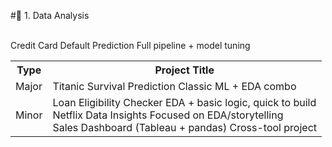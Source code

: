 #🧩 1. Data Analysis
<table>
  <tr>
    <th>Type</th>
    <th>Project	Title</th>
  </tr>
  <tr>
    <td>Major</td>
    <td>	Titanic Survival Prediction	Classic ML + EDA combo</td>
    <br>Credit Card Default Prediction	Full pipeline + model tuning
    </tr>
    <tr>
    <td>Minor </td>
    <td>	Loan Eligibility Checker	EDA + basic logic, quick to build
	<br>Netflix Data Insights	Focused on EDA/storytelling
	<br>Sales Dashboard (Tableau + pandas)	Cross-tool project </td>
    </tr>
</table>